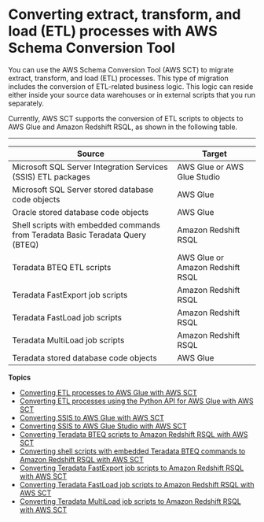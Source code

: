 # Converting extract, transform, and load \(ETL\) processes with AWS Schema Conversion Tool<a name="CHAP-converting-etl"></a>

You can use the AWS Schema Conversion Tool \(AWS SCT\) to migrate extract, transform, and load \(ETL\) processes\. This type of migration includes the conversion of ETL\-related business logic\. This logic can reside either inside your source data warehouses or in external scripts that you run separately\. 

Currently, AWS SCT supports the conversion of ETL scripts to objects to AWS Glue and Amazon Redshift RSQL, as shown in the following table\.


****  

| Source | Target | 
| --- | --- | 
| Microsoft SQL Server Integration Services \(SSIS\) ETL packages | AWS Glue or AWS Glue Studio | 
| Microsoft SQL Server stored database code objects | AWS Glue | 
| Oracle stored database code objects | AWS Glue | 
| Shell scripts with embedded commands from Teradata Basic Teradata Query \(BTEQ\)  | Amazon Redshift RSQL | 
| Teradata BTEQ ETL scripts | AWS Glue or Amazon Redshift RSQL | 
| Teradata FastExport job scripts | Amazon Redshift RSQL | 
| Teradata FastLoad job scripts | Amazon Redshift RSQL | 
| Teradata MultiLoad job scripts | Amazon Redshift RSQL | 
| Teradata stored database code objects | AWS Glue | 

**Topics**
+ [Converting ETL processes to AWS Glue with AWS SCT](CHAP-converting-aws-glue-ui-process.md)
+ [Converting ETL processes using the Python API for AWS Glue with AWS SCT](CHAP-converting-aws-glue-api-process.md)
+ [Converting SSIS to AWS Glue with AWS SCT](CHAP-converting-aws-glue-ssis.md)
+ [Converting SSIS to AWS Glue Studio with AWS SCT](CHAP-converting-ssis-glue-studio.md)
+ [Converting Teradata BTEQ scripts to Amazon Redshift RSQL with AWS SCT](CHAP-converting-bteq-rsql.md)
+ [Converting shell scripts with embedded Teradata BTEQ commands to Amazon Redshift RSQL with AWS SCT](CHAP-converting-shell-rsql.md)
+ [Converting Teradata FastExport job scripts to Amazon Redshift RSQL with AWS SCT](CHAP-converting-fastexport-rsql.md)
+ [Converting Teradata FastLoad job scripts to Amazon Redshift RSQL with AWS SCT](CHAP-converting-fastload-rsql.md)
+ [Converting Teradata MultiLoad job scripts to Amazon Redshift RSQL with AWS SCT](CHAP-converting-multiload-rsql.md)
